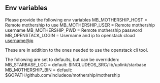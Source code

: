 ## Env variables
Please provide the following env variables
MB_MOTHERSHIP_HOST = Remote mothership to use
MB_MOTHERSHIP_USER = Remote mothership username
MB_MOTHERSHIP_PWD = Remote mothership password
MB_OPENSTACK_LOGIN = Username and ip to openstack cloud <username@ip>

These are in addition to the ones needed to use the openstack cli tool.

The following are set to defaults, but can be overridden:
MB_STARBASE_LOC = default: $INCLUDEOS_SRC/lib/uplink/starbase
MB_MOTHERSHIP_BIN = default: $GOPATH/github.com/includeos/mothership/mothership

